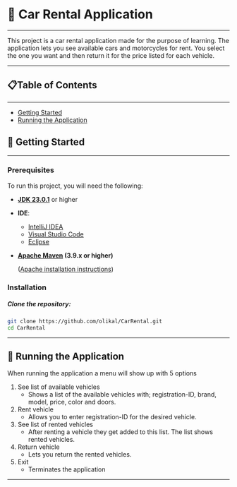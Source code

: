 🚗 Car Rental Application
=========================

---

This project is a car rental application made for the purpose of learning. The application lets you see available cars and motorcycles for rent. You select the one you want and then return it for the price listed for each vehicle.

---

## 📋Table of Contents

---

- [Getting Started](#Getting-Started)
- [Running the Application](#Running-the-Application)


## 🚀 Getting Started

---

### Prerequisites
To run this project, you will need the following:

- **[JDK 23.0.1](https://www.oracle.com/cis/java/technologies/downloads/)** or higher
- **IDE**:
  - [IntelliJ IDEA](https://lp.jetbrains.com/intellij-idea-promo/?source=google&medium=cpc&campaign=EMEA_en_WEST_IDEA_Branded&term=intellij&content=693349187751&gad_source=1&gclid=CjwKCAiAmMC6BhA6EiwAdN5iLc7kX2T1nr_s36LcjoOVRVosqUNncz02dbJSGmV9f0JKD0-_66j_GBoCKzwQAvD_BwE) 
  - [Visual Studio Code](https://code.visualstudio.com/)
  - [Eclipse](https://www.eclipse.org/downloads/packages/release/2022-09/r/eclipse-ide-java-developers)
- **[Apache Maven](https://maven.apache.org/download.cgi) (3.9.x or higher)**

  ([Apache installation instructions](https://maven.apache.org/install.html))

### Installation

##### **Clone the repository:**

```bash
git clone https://github.com/olikal/CarRental.git 
cd CarRental
```

---

## 🏃 Running the Application

When running the application a menu will show up with 5 options
1. See list of available vehicles
   - Shows a list of the available vehicles with; registration-ID, brand, model, price, color and doors.
2. Rent vehicle
   - Allows you to enter registration-ID for the desired vehicle.
3. See list of rented vehicles
   - After renting a vehicle they get added to this list. The list shows rented vehicles.
4. Return vehicle
    - Lets you return the rented vehicles.
5. Exit
    - Terminates the application

---


